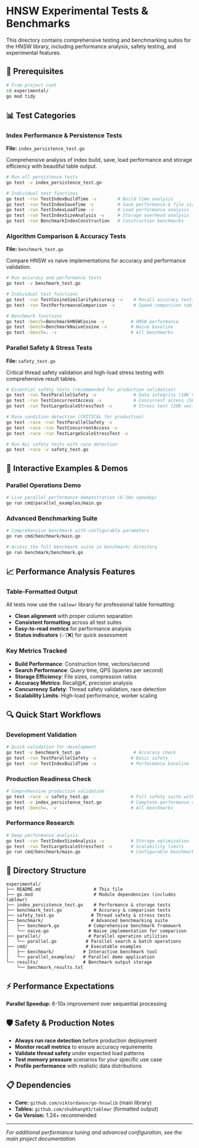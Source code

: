 # HNSW Experimental Tests & Benchmarks

This directory contains comprehensive testing and benchmarking suites for the HNSW library, including performance analysis, safety testing, and experimental features.

## 🔧 Prerequisites

```bash
# From project root
cd experimental/
go mod tidy
```

## 📊 Test Categories

### Index Performance & Persistence Tests
**File:** `index_persistence_test.go`

Comprehensive analysis of index build, save, load performance and storage efficiency with beautiful table output.

```bash
# Run all persistence tests
go test -v index_persistence_test.go

# Individual test functions
go test -run TestIndexBuildTime -v        # Build time analysis
go test -run TestIndexSaveTime -v         # Save performance & file sizes  
go test -run TestIndexLoadTime -v         # Load performance analysis
go test -run TestIndexSizeAnalysis -v     # Storage overhead analysis
go test -run BenchmarkIndexConstruction   # Construction benchmarks
```



### Algorithm Comparison & Accuracy Tests  
**File:** `benchmark_test.go`

Compare HNSW vs naive implementations for accuracy and performance validation.

```bash
# Run accuracy and performance tests
go test -v benchmark_test.go

# Individual test functions
go test -run TestCosineSimilarityAccuracy -v    # Recall accuracy testing
go test -run TestPerformanceComparison -v       # Speed comparison tables

# Benchmark functions  
go test -bench=BenchmarkHNSWCosine -v          # HNSW performance
go test -bench=BenchmarkNaiveCosine -v         # Naive baseline
go test -bench=. -v                            # All benchmarks
```

### Parallel Safety & Stress Tests
**File:** `safety_test.go`

Critical thread safety validation and high-load stress testing with comprehensive result tables.

```bash
# Essential safety tests (recommended for production validation)
go test -run TestParallelSafety -v              # Data integrity (10K vectors, 1K queries)
go test -run TestConcurrentAccess -v            # Concurrent access (500-2000 goroutines) 
go test -run TestLargeScaleStressTest -v        # Stress test (20K vectors, 5K queries)

# Race condition detection (CRITICAL for production)
go test -race -run TestParallelSafety -v
go test -race -run TestConcurrentAccess -v  
go test -race -run TestLargeScaleStressTest -v

# Run ALL safety tests with race detection
go test -race -v safety_test.go
```



## 🚀 Interactive Examples & Demos

### Parallel Operations Demo
```bash
# Live parallel performance demonstration (6-10x speedup)
go run cmd/parallel_examples/main.go
```

### Advanced Benchmarking Suite
```bash  
# Comprehensive benchmark with configurable parameters
go run cmd/benchmark/main.go

# Access the full benchmark suite in benchmark/ directory
go run benchmark/benchmark.go
```

## 📈 Performance Analysis Features

### Table-Formatted Output
All tests now use the `tablewr` library for professional table formatting:
- **Clean alignment** with proper column separation
- **Consistent formatting** across all test suites  
- **Easy-to-read metrics** for performance analysis
- **Status indicators** (✅/❌) for quick assessment

### Key Metrics Tracked
- **Build Performance**: Construction time, vectors/second
- **Search Performance**: Query time, QPS (queries per second) 
- **Storage Efficiency**: File sizes, compression ratios
- **Accuracy Metrics**: Recall@K, precision analysis
- **Concurrency Safety**: Thread safety validation, race detection
- **Scalability Limits**: High-load performance, worker scaling

## 🔍 Quick Start Workflows

### Development Validation
```bash
# Quick validation for development
go test -v benchmark_test.go                    # Accuracy check
go test -run TestParallelSafety -v             # Basic safety  
go test -run TestIndexBuildTime -v             # Performance baseline
```

### Production Readiness Check
```bash
# Comprehensive production validation
go test -race -v safety_test.go                # Full safety suite with race detection
go test -v index_persistence_test.go           # Complete performance analysis  
go test -bench=. -v                            # All benchmarks
```

### Performance Research
```bash
# Deep performance analysis
go test -run TestIndexSizeAnalysis -v          # Storage optimization
go test -run TestLargeScaleStressTest -v       # Scalability limits
go run cmd/benchmark/main.go                   # Configurable benchmarks
```

## 📁 Directory Structure

```
experimental/
├── README.md                    # This file
├── go.mod                       # Module dependencies (includes tablewr)
├── index_persistence_test.go    # Performance & storage tests
├── benchmark_test.go            # Accuracy & comparison tests  
├── safety_test.go              # Thread safety & stress tests
├── benchmark/                  # Advanced benchmarking suite
│   ├── benchmark.go           # Comprehensive benchmark framework
│   └── naive.go               # Naive implementation for comparison
├── parallel/                  # Parallel operation utilities
│   └── parallel.go           # Parallel search & batch operations
├── cmd/                      # Executable examples
│   ├── benchmark/           # Interactive benchmark tool
│   └── parallel_examples/   # Parallel demo application
└── results/                 # Benchmark output storage
    └── benchmark_results.txt
```

## ⚡ Performance Expectations

**Parallel Speedup:** 6-10x improvement over sequential processing

## 🛡️ Safety & Production Notes

- **Always run race detection** before production deployment
- **Monitor recall metrics** to ensure accuracy requirements  
- **Validate thread safety** under expected load patterns
- **Test memory pressure** scenarios for your specific use case
- **Profile performance** with realistic data distributions

## 📋 Dependencies

- **Core:** `github.com/viktordanov/go-hnswlib` (main library)
- **Tables:** `github.com/shubhang93/tablewr` (formatted output)
- **Go Version:** 1.24+ recommended

---

*For additional performance tuning and advanced configuration, see the main project documentation.*
